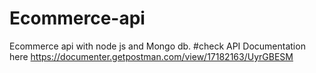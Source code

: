 # Ecommerce-api
Ecommerce api with node js and Mongo db.
#check API Documentation here
https://documenter.getpostman.com/view/17182163/UyrGBESM
